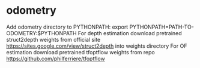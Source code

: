 # odometry

Add odometry directory to PYTHONPATH: export PYTHONPATH=PATH-TO-ODOMETRY:$PYTHONPATH
For depth estimation download pretrained struct2depth weights from official site https://sites.google.com/view/struct2depth into weights directory
For OF estimation download pretrained tfoptflow weights from repo https://github.com/philferriere/tfoptflow
